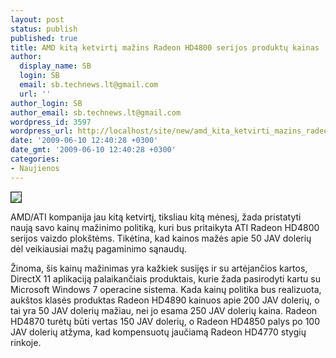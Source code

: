 ```yaml
---
layout: post
status: publish
published: true
title: AMD kitą ketvirtį mažins Radeon HD4800 serijos produktų kainas
author:
  display_name: SB
  login: SB
  email: sb.technews.lt@gmail.com
  url: ''
author_login: SB
author_email: sb.technews.lt@gmail.com
wordpress_id: 3597
wordpress_url: http://localhost/site/new/amd_kita_ketvirti_mazins_radeon_hd4800_serijos_produktu_kainas/
date: '2009-06-10 12:40:28 +0300'
date_gmt: '2009-06-10 12:40:28 +0300'
categories:
- Naujienos
---
```

<div class="imgright"><img src="http://tbn1.google.com/images?q=tbn:iypV-_jUJx0AGM:http://www.technologijos.lt/upload/image/n/technologijos/it/straipsnis-7536/custom_1242229033962_radeon-hd-4890-stock-2.jpg" border="1" /></div>
<p>AMD/ATI kompanija jau kitą ketvirtį, tiksliau kitą mėnesį, žada pristatyti naują savo kainų mažinimo politiką, kuri bus pritaikyta ATI Radeon HD4800 serijos vaizdo plokštėms. Tikėtina, kad kainos mažės apie 50 JAV dolerių dėl veikiausiai mažų pagaminimo sąnaudų.</p>
<p>Žinoma, šis kainų mažinimas yra kažkiek susijęs ir su artėjančios kartos, DirectX 11 aplikaciją palaikančiais produktais, kurie žada pasirodyti kartu su Microsoft Windows 7 operacine sistema. Kada kainų politika bus realizuota, aukštos klasės produktas Radeon HD4890 kainuos apie 200 JAV dolerių, o tai yra 50 JAV dolerių mažiau, nei jo esama 250 JAV dolerių kaina. Radeon HD4870 turėtų būti vertas 150 JAV dolerių, o Radeon HD4850 palys po 100 JAV dolerių atžyma, kad kompensuotų jaučiamą Radeon HD4770 stygių rinkoje.<br /></p>
